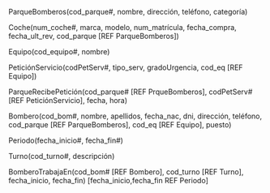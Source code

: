 ParqueBomberos(cod_parque#, nombre, dirección, teléfono, categoría)

Coche(num_coche#, marca, modelo, num_matrícula, fecha_compra, fecha_ult_rev, cod_parque [REF ParqueBomberos])

Equipo(cod_equipo#, nombre)

PeticiónServicio(codPetServ#, tipo_serv, gradoUrgencia, cod_eq [REF Equipo])

ParqueRecibePetición(cod_parque# [REF PrqueBomberos], codPetServ# [REF PeticiónServicio], fecha, hora)

Bombero(cod_bom#, nombre, apellidos, fecha_nac, dni, dirección, teléfono, cod_parque [REF ParqueBomberos], cod_eq [REF Equipo], puesto)

Periodo(fecha_inicio#, fecha_fin#)

Turno(cod_turno#, descripción)

BomberoTrabajaEn(cod_bom# [REF Bombero], cod_turno [REF Turno], fecha_inicio, fecha_fin)  [fecha_inicio,fecha_fin REF Periodo]

